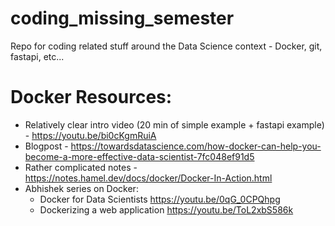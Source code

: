 # coding_missing_semester
Repo for coding related stuff around the Data Science context - Docker, git, fastapi, etc...


# Docker Resources:

- Relatively clear intro video (20 min of simple example + fastapi example) - https://youtu.be/bi0cKgmRuiA
- Blogpost - https://towardsdatascience.com/how-docker-can-help-you-become-a-more-effective-data-scientist-7fc048ef91d5
- Rather complicated notes - https://notes.hamel.dev/docs/docker/Docker-In-Action.html
- Abhishek series on Docker:
  - Docker for Data Scientists https://youtu.be/0qG_0CPQhpg
  - Dockerizing a web application https://youtu.be/ToL2xbS586k
